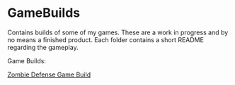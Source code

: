 # GameBuilds
Contains builds of some of my games. These are a work in progress and by no means a finished product.
Each folder contains a short README regarding the gameplay.

Game Builds:

[Zombie Defense Game Build](https://drive.google.com/drive/folders/1koJ444Nl2gBMCbuvI-gWjNvgh5Xa_gpG?usp=sharing)
